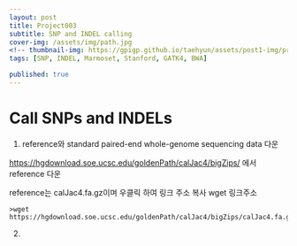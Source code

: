 ```yaml
---
layout: post
title: Project003
subtitle: SNP and INDEL calling
cover-img: /assets/img/path.jpg
<!-- thumbnail-img: https://gpigp.github.io/taehyun/assets/post1-img/project001-cover.png -->
tags: [SNP, INDEL, Marmoset, Stanford, GATK4, BWA]

published: true
---
```


Call SNPs and INDELs
============================

1. reference와 standard paired-end whole-genome sequencing data 다운

  https://hgdownload.soe.ucsc.edu/goldenPath/calJac4/bigZips/ 에서 reference 다운 

  reference는 calJac4.fa.gz이며 우클릭 하여 링크 주소 복사
  wget 링크주소

```
>wget https://hgdownload.soe.ucsc.edu/goldenPath/calJac4/bigZips/calJac4.fa.gz
```

2. 
